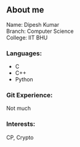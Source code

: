 ## About me

Name: Dipesh Kumar  
Branch: Computer Science  
College: IIT BHU

### Languages: 

* C
* C++
* Python

### Git Experience: 

Not much

### Interests:

CP, Crypto 
